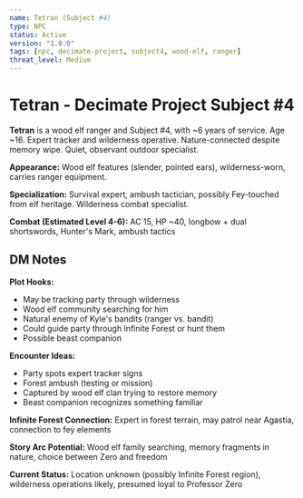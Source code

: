 ```yaml
---
name: Tetran (Subject #4)
type: NPC
status: Active
version: "1.0.0"
tags: [npc, decimate-project, subject4, wood-elf, ranger]
threat_level: Medium
---
```


# Tetran - Decimate Project Subject #4

**Tetran** is a wood elf ranger and Subject #4, with ~6 years of service. Age ~16. Expert tracker and wilderness operative. Nature-connected despite memory wipe. Quiet, observant outdoor specialist.

**Appearance:** Wood elf features (slender, pointed ears), wilderness-worn, carries ranger equipment.

**Specialization:** Survival expert, ambush tactician, possibly Fey-touched from elf heritage. Wilderness combat specialist.

**Combat (Estimated Level 4-6):** AC 15, HP ~40, longbow + dual shortswords, Hunter's Mark, ambush tactics

## DM Notes

**Plot Hooks:**
- May be tracking party through wilderness
- Wood elf community searching for him
- Natural enemy of Kyle's bandits (ranger vs. bandit)
- Could guide party through Infinite Forest or hunt them
- Possible beast companion

**Encounter Ideas:**
- Party spots expert tracker signs
- Forest ambush (testing or mission)
- Captured by wood elf clan trying to restore memory
- Beast companion recognizes something familiar

**Infinite Forest Connection:** Expert in forest terrain, may patrol near Agastia, connection to fey elements

**Story Arc Potential:** Wood elf family searching, memory fragments in nature, choice between Zero and freedom

**Current Status:** Location unknown (possibly Infinite Forest region), wilderness operations likely, presumed loyal to Professor Zero
